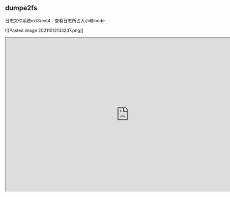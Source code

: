 


## dumpe2fs
日志文件系统ext3/ext4　查看日志所占大小和inode  

![[Pasted image 20211012133237.png]]


<iframe 
 height=500
 width=800  
src="https://blog.csdn.net/test_soy/article/details/48182145"　
>
</iframe>

